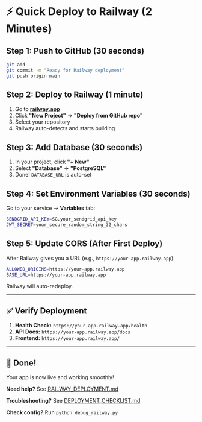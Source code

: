 # ⚡ Quick Deploy to Railway (2 Minutes)

## Step 1: Push to GitHub (30 seconds)
```bash
git add .
git commit -m "Ready for Railway deployment"
git push origin main
```

## Step 2: Deploy to Railway (1 minute)
1. Go to **[railway.app](https://railway.app)**
2. Click **"New Project"** → **"Deploy from GitHub repo"**
3. Select your repository
4. Railway auto-detects and starts building

## Step 3: Add Database (30 seconds)
1. In your project, click **"+ New"**
2. Select **"Database"** → **"PostgreSQL"**
3. Done! `DATABASE_URL` is auto-set

## Step 4: Set Environment Variables (30 seconds)
Go to your service → **Variables** tab:

```bash
SENDGRID_API_KEY=SG.your_sendgrid_api_key
JWT_SECRET=your_secure_random_string_32_chars
```

## Step 5: Update CORS (After First Deploy)
After Railway gives you a URL (e.g., `https://your-app.railway.app`):

```bash
ALLOWED_ORIGINS=https://your-app.railway.app
BASE_URL=https://your-app.railway.app
```

Railway will auto-redeploy.

---

## ✅ Verify Deployment

1. **Health Check:** `https://your-app.railway.app/health`
2. **API Docs:** `https://your-app.railway.app/docs`
3. **Frontend:** `https://your-app.railway.app/`

---

## 🎉 Done!

Your app is now live and working smoothly!

**Need help?** See [RAILWAY_DEPLOYMENT.md](RAILWAY_DEPLOYMENT.md)

**Troubleshooting?** See [DEPLOYMENT_CHECKLIST.md](DEPLOYMENT_CHECKLIST.md)

**Check config?** Run `python debug_railway.py`
